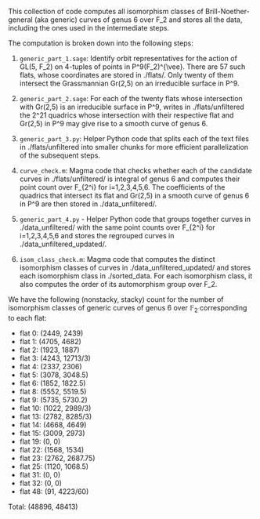 This collection of code computes all isomorphism classes of Brill-Noether-general (aka generic) curves of genus 6 over F_2 and stores all the data, including the ones used in the intermediate steps. 

The computation is broken down into the following steps: 

1) ```generic_part_1.sage```: Identify orbit representatives for the action of GL(5, F_2) on 4-tuples of points in P^9(F_2)^{\vee}. There are 57 such flats, whose coordinates are stored in ./flats/. Only twenty of them intersect the Grassmannian Gr(2,5) on an irreducible surface in P^9. 

2) ```generic_part_2.sage```: For each of the twenty flats whose intersection with Gr(2,5) is an irreducible surface in P^9, writes in ./flats/unfiltered the 2^21 quadrics whose intersection with their respective flat and Gr(2,5) in P^9 may give rise to a smooth curve of genus 6. 

3) ```generic_part_3.py```: Helper Python code that splits each of the text files in ./flats/unfiltered into smaller chunks for more efficient parallelization of the subsequent steps. 

4) ```curve_check.m```: Magma code that checks whether each of the candidate curves in ./flats/unfiltered/ is integral of genus 6 and computes their point count over F_{2^i} for i=1,2,3,4,5,6. The coefficients of the quadrics that intersect its flat and Gr(2,5) in a smooth curve of genus 6 in P^9 are then stored in ./data_unfiltered/. 

5) ```generic_part_4.py``` - Helper Python code that groups together curves in ./data_unfiltered/ with the same point counts over F_{2^i} for i=1,2,3,4,5,6 and stores the regrouped curves in ./data_unfiltered_updated/. 

6) ```isom_class_check.m```: Magma code that computes the distinct isomorphism classes of curves in ./data_unfiltered_updated/ and stores each isomorphism class in ./sorted_data. For each isomorphism class, it also computes the order of its automorphism group over F_2.  

We have the following (nonstacky, stacky) count for the number of isomorphism classes of generic curves of genus 6 over $\mathbb{F}_2$ corresponding to each flat:
- flat 0: (2449, 2439)
- flat 1: (4705, 4682)
- flat 2: (1923, 1887)
- flat 3: (4243, 12713/3)
- flat 4: (2337, 2306)
- flat 5: (3078, 3048.5)
- flat 6: (1852, 1822.5)
- flat 8: (5552, 5519.5)
- flat 9: (5735, 5730.2)
- flat 10: (1022, 2989/3)
- flat 13: (2782, 8285/3)
- flat 14: (4668, 4649)
- flat 15: (3009, 2973)
- flat 19: (0, 0)
- flat 22: (1568, 1534)
- flat 23: (2762, 2687.75)
- flat 25: (1120, 1068.5)
- flat 31: (0, 0)
- flat 32: (0, 0)
- flat 48: (91, 4223/60)

Total: (48896, 48413)
